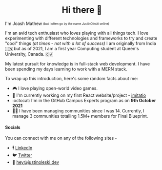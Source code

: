 <h1 align="center">Hi there 👋</h1>

I'm Joash Mathew <sub><sup>(but I often go by the name <em>JustinOleski</em> online)</sup></sub></p>
I'm an avid tech enthusiast who loves playing with all things tech. I love experimenting with different technologies and frameworks to try and create "cool" things <em>(at times - not with a lot of success)</em>
I am originally from India 🇮🇳 but as of 2021, I am a first year Computing student at Queen's University, Canada. 🇨🇦

My latest pursuit for knowledge is in full-stack web development. I have been spending my days learning to work with a MERN stack.

To wrap up this introduction, here's some random facts about me:
- 🎮 I love playing open-world video games.
- 🔭 I'm currently working on my first React website/project - [imitatio](https://github.com/JustinOleskii/imitatio)
- :octocat: I'm in the GitHub Campus Experts program as on **9th October 2021** 
- 👨‍💻 I have been managing communities since I was 14. Currently, I manage 3 communities totalling 1.5M+ members for Final Blueprint.

#### Socials
You can connect with me on any of the following sites -
- 🕴️ [LinkedIn](https://linkedin.com/in/joashmathew)
- 🐦 [Twitter](https://twitter.com/JustinOleskii)
- 📧 hey@justinoleski.dev
